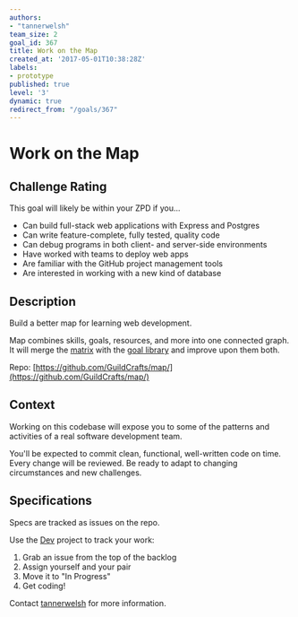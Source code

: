 ```yaml
---
authors:
- "tannerwelsh"
team_size: 2
goal_id: 367
title: Work on the Map
created_at: '2017-05-01T10:38:28Z'
labels:
- prototype
published: true
level: '3'
dynamic: true
redirect_from: "/goals/367"
---
```


# Work on the Map

## Challenge Rating

This goal will likely be within your ZPD if you...

- Can build full-stack web applications with Express and Postgres
- Can write feature-complete, fully tested, quality code
- Can debug programs in both client- and server-side environments
- Have worked with teams to deploy web apps
- Are familiar with the GitHub project management tools
- Are interested in working with a new kind of database

## Description

Build a better map for learning web development.

Map combines skills, goals, resources, and more into one connected graph. It will merge the [matrix](https://github.com/GuildCrafts/matrix) with the [goal library](https://github.com/GuildCrafts/web-development-js/) and improve upon them both.

Repo: [https://github.com/GuildCrafts/map/](https://github.com/GuildCrafts/map/)

## Context

Working on this codebase will expose you to some of the patterns and activities of a real software development team.

You'll be expected to commit clean, functional, well-written code on time. Every change will be reviewed. Be ready to adapt to changing circumstances and new challenges.

## Specifications

Specs are tracked as issues on the repo.

Use the [Dev](https://github.com/GuildCrafts/map/projects/1) project to track your work:

1. Grab an issue from the top of the backlog
1. Assign yourself and your pair
1. Move it to "In Progress"
1. Get coding!

Contact [tannerwelsh](http://github.com/tannerwelsh) for more information.
